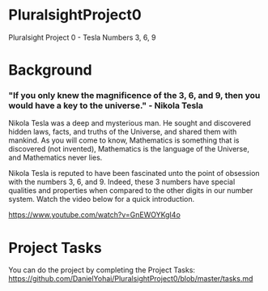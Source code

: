 # PluralsightProject0

Pluralsight Project 0 - Tesla Numbers 3, 6, 9

# Background
### "If you only knew the magnificence of the 3, 6, and 9, then you would have a key to the universe." - Nikola Tesla

Nikola Tesla was a deep and mysterious man. He sought and discovered hidden laws, facts, and truths of the Universe, and shared them with mankind. As you will come to know, Mathematics is something that is discovered (not invented), Mathematics is the language of the Universe, and Mathematics never lies.  


Nikola Tesla is reputed to have been fascinated unto the point of obsession with the numbers 3, 6, and 9. Indeed, these 3 numbers have special qualities and properties when compared to the other digits in our number system. Watch the video below for a quick introduction.


https://www.youtube.com/watch?v=GnEWOYKgI4o

# Project Tasks
You can do the project by completing the Project Tasks:
https://github.com/DanielYohai/PluralsightProject0/blob/master/tasks.md


